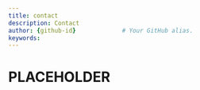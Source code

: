 ```yaml
---
title: contact       
description: Contact
author: {github-id}             # Your GitHub alias.
keywords:
---
```


# PLACEHOLDER
